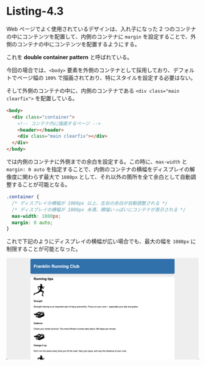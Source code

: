 # Listing-4.3

Web ページでよく使用されているデザインは、入れ子になった 2 つのコンテナの中にコンテンツを配置して、内側のコンテナに `margin` を設定することで、外側のコンテナの中にコンテンツを配置するようにする。

これを **double container pattern** と呼ばれている。

今回の場合では、`<body>` 要素を外側のコンテナとして採用しており、デフォルトでページ幅の `100%` で描画されており、特にスタイルを設定する必要はない。

そして外側のコンテナの中に、内側のコンテナである `<div class="main clearfix">` を配置している。

```html
<body>
  <div class="container">
    <!-- コンテナ内に描画するページ -->
    <header></header>
    <div class="main clearfix"></div>
  </div>
</body>
```

では内側のコンテナに外側までの余白を設定する。この時に、`max-width` と `margin: 0 auto` を指定することで、内側のコンテナの横幅をディスプレイの解像度に関わらず最大で `1080px` として、それ以外の箇所を全て余白として自動調整することが可能となる。

```css
.container {
  /* ディスプレイの横幅が 1080px 以上、左右の余白が自動調整される */
  /* ディスプレイの横幅が 1080px 未満、横幅いっぱいにコンテナが表示される */
  max-width: 1080px;
  margin: 0 auto;
}
```

これで下記のようにディスプレイの横幅が広い場合でも、最大の幅を `1080px` に制限することが可能となった。

![](assets/2021-10-23-23-53-17.png)
